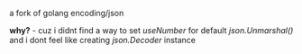 <p> a fork of golang encoding/json </p>
<p> <b>why?</b> - cuz i didnt find a way to set <i>useNumber</i> for default <i>json.Unmarshal()</i> and i dont feel like creating <i>json.Decoder</i> instance</p>
